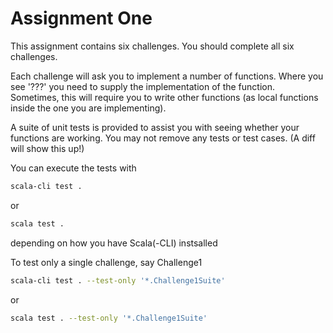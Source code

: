# Assignment One

This assignment contains six challenges. You should complete all six challenges.

Each challenge will ask you to implement a number of functions. Where you see '???' you need to supply the implementation of the function.
Sometimes, this will require you to write other functions (as local functions inside the one you are implementing).

A suite of unit tests is provided to assist you with seeing whether your functions are working. You may not remove any tests or test cases. 
(A diff will show this up!)

You can execute the tests with

```sh
scala-cli test .
```

or

```sh
scala test .
```

depending on how you have Scala(-CLI) instsalled

To test only a single challenge, say Challenge1

```sh
scala-cli test . --test-only '*.Challenge1Suite'
```

or 

```sh
scala test . --test-only '*.Challenge1Suite'
```

